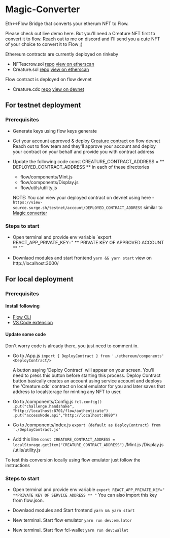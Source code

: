
# Magic-Converter

Eth<->Flow Bridge that converts your etherum NFT to Flow.

Please check out live demo here.
But you'll need a Creature NFT first to convert it to flow. Reach out to me on discord and I'll send you a cute NFT of your choice to convert it to Flow ;)

Ethereum contracts are currently deployed on rinkeby
* NFTescrow.sol [repo]() [view on etherscan](https://rinkeby.etherscan.io/address/0x556B0560205E62c3F690d86C775138d1f9911FA3#tokentxnsErc721)
* Creature.sol  [repo]() [view on etherscan](https://rinkeby.etherscan.io/address/0x6e725769394A8821fCadD267a2DEf2e69acF666f)

Flow contract is deployed on flow devnet
* Creature.cdc  [repo]() [view on devnet](https://view-source.surge.sh/testnet/account/0xb701d39c688efd5b)



## For testnet deployment

### Prerequisites

- Generate keys using
  flow keys generate

- Get your account approved & deploy [Creature contract](link) on flow devnet
  Reach out to flow team and they'll approve your account and deploy your contract on your behalf and provide you with contract address

- Update the following code
  const CREATURE_CONTRACT_ADDRESS = ** DEPLOYED_CONTRACT_ADDRESS **
  in each of these directories
  * flow/components/Mint.js
  * flow/components/Display.js
  * flow/utils/utility.js

  NOTE: You can view your deployed contract on devnet using here - `https://view-source.surge.sh/testnet/account/DEPLOYED_CONTRACT_ADDRESS`
  similar to [Magic converter](https://view-source.surge.sh/testnet/account/0xb701d39c688efd5b)

### Steps to start

* Open terminal and provide env variable
  `export REACT_APP_PRIVATE_KEY=" ** PRIVATE KEY OF APPROVED ACCOUNT ** "``

* Downlaod modules and start frontend
  `yarn && yarn start`
  view on http://localhost:3000/



## For local deployment

### Prerequisites

#### Install following
* [Flow CLI](https://docs.onflow.org/docs/cli)
* [VS Code extension](https://docs.onflow.org/docs/visual-studio-code-extension)

#### Update some code  

Don't worry code is already there, you just need to comment in.

- Go to /App.js
  `
  import { DeployContract } from './ethereum/components'
  <DeployContract/>
  `

  A button saying 'Deploy Contract' will appear on your screen. You'll need to press this button before starting this process.
  Deploy Contract button basically creates an account using service account and deploys the 'Creature.cdc' contract on local emulator for you and later saves that address to localstorage for minting any NFT to user.  

- Go to /components/Config.js
  `
  fcl.config()
         .put("challenge.handshake", "http://localhost:8701/flow/authenticate")
         .put("accessNode.api","http://localhost:8080")
  `

- Go to /components/index.js
  `export {default as DeployContract} from './DeployContract.js'`

- Add this line
  `const CREATURE_CONTRACT_ADDRESS = localStorage.getItem("CREATURE_CONTRACT_ADDRESS")`
  /Mint.js
  /Display.js
  /utils/utility.js


To test this conversion locally using flow emulator just follow the instructions

### Steps to start

* Open terminal and provide env variable
  `export REACT_APP_PRIVATE_KEY=" **PRIVATE KEY OF SERVICE ADDRESS ** "`
  You can also import this key from flow.json.

* Downlaod modules and Start frontend
  `yarn && yarn start`

* New terminal. Start flow emulator
  `yarn run dev:emulator`

* New terminal. Start flow fcl-wallet
  `yarn run dev:wallet`
